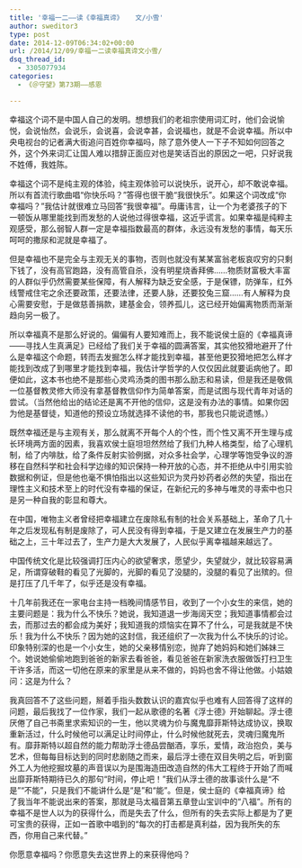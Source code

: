 ```yaml
---
title: '幸福一二——读《幸福真谛》   文/小雪'
author: sweditor3
type: post
date: 2014-12-09T06:34:02+00:00
url: /2014/12/09/幸福一二读幸福真谛文小雪/
dsq_thread_id:
  - 3305077934
categories:
  - 《＠守望》第73期——感恩

---
```

幸福这个词不是中国人自己的发明。想想我们的老祖宗使用词汇时，他们会说愉悦，会说怡然，会说乐，会说喜，会说幸甚，会说福也，就是不会说幸福。所以中央电视台的记者满大街追问百姓你幸福吗，除了意外使人一下子不知如何回答之外，这个外来词汇让国人难以措辞正面应对也是笑话百出的原因之一吧，只好说我不姓傅，我姓陈。

幸福这个词不是纯主观的体验，纯主观体验可以说快乐，说开心，却不敢说幸福。所以有首流行歌曲唱“你快乐吗？”答得也很干脆“我很快乐”。如果这个词改成“你幸福吗？”我估计就很难立马回答“我很幸福”。毋庸讳言，让一个为老婆孩子的下一顿饭从哪里能找到而发愁的人说他过得很幸福，这近乎谎言。如果幸福是纯粹主观感受，那么弱智人群一定是幸福指数最高的群体，永远没有发愁的事情，每天乐呵呵的撒尿和泥就是幸福了。

但是幸福也不是完全与主观无关的事物，否则也就没有某某富翁老板哀叹穷的只剩下钱了，没有高官跑路，没有高管自杀，没有明星烧香拜佛……物质财富极大丰富的人群似乎仍然需要某些保障，有人解释为缺乏安全感，于是保镖，防弹车，红外线警戒住宅之余还要政策，还要法律，还要人脉，还要狡兔三窟……有人解释为良心需要安慰，于是做慈善捐款，建基金会，领养孤儿，这已经开始偏离物质而渐渐趋向另一极了。

所以幸福真不是那么好说的。偏偏有人要知难而上，我不能说侯士庭的《幸福真谛——寻找人生真满足》已经给了我们关于幸福的圆满答案，其实他狡猾地避开了什么是幸福这个命题，转而去发掘怎么样才能找到幸福，甚至他更狡猾地把怎么样才能找到改成了到哪里才能找到幸福，我估计学哲学的人仅仅因此就要诟病他了。即便如此，这本书也绝不是那些心灵鸡汤类的图书那么励志和易读，但是我还是敬佩一位基督教灵修大师没有拿基督教信仰作为简单答案，而是试图与现代青年对话的尝试。（当然他给出的结论还是离不开他的信仰，这是没有办法的事情。如果你因为他是基督徒，知道他的预设立场就选择不读他的书，那我也只能说遗憾。）

既然幸福还是与主观有关，那么就离不开每个人的个性，而个性又离不开生理与成长环境两方面的因素，我喜欢侯士庭坦坦然然给了我们九种人格类型，给了心理机制，给了内啡肽，给了条件反射实验例据，对众多社会学，心理学等饱受争议的游移在自然科学和社会科学边缘的知识保持一种开放的心态，并不拒绝从中引用实验数据和例证，但是他也毫不惧怕指出以这些知识为灵丹妙药者必然的失望，指出在理性主义和技术至上的时代没有幸福的保证，在新纪元的多神与唯灵的寻索中也只是另一种自我的彰显和尊大。

在中国，唯物主义者曾经把幸福建立在废除私有制的社会关系基础上，革命了几十年之后发现私有制是废除了，可人民没有得到幸福，于是又建立在发展生产力的基础之上，三十年过去了，生产力是大大发展了，人民似乎离幸福越来越远了。

中国传统文化是比较强调打压内心的欲望奢求，愿望少，失望就少，就比较容易满足，所谓穿破鞋的看见了光脚的，光脚的看见了没腿的，没腿的看见了出殡的。但是打压了几千年了，似乎还是没有幸福。

十几年前我还在一家电台主持一档晚间情感节目，收到了一个小女生的来信，她的主要问题是：我为什么不快乐？她说，我知道退一步海阔天空；我知道事情都会过去，而那过去的都会成为美好；我知道我的烦恼实在算不了什么，可是我就是不快乐！我为什么不快乐？因为她的这封信，我还组织了一次我为什么不快乐的讨论。印象特别深的也是一个小女生，她的父亲移情别恋，抛弃了她妈妈和她们姊妹三个。她说她偷偷地跑到爸爸的新家去看爸爸，看见爸爸在新家洗衣服做饭打扫卫生干许多活，而这一切他在原来的家里是从来不做的，妈妈也舍不得让他做。小姑娘问：这是为什么？

我真回答不了这些问题，掰着手指头数数认识的嘉宾似乎也难有人回答得了这样的问题，最后我找了一位作家，我们一起从歌德的名著《浮士德》开始聊起。浮士德厌倦了自己书斋里求索知识的一生，他以灵魂为价与魔鬼靡菲斯特达成协议，换取重新活过，什么时候他可以满足让时间停止，什么时候他就死去，灵魂归魔鬼所有。靡菲斯特以超自然的能力帮助浮士德品尝酗酒，享乐，爱情，政治抱负，美与艺术，但每每目标达到的同时悲剧随之而来，最后浮士德在双目失明之后，听到窗外工人为他挖掘坟墓的声音误以为是围海造田改造自然的伟大工程终于开始了而喊出靡菲斯特期待已久的那句“时间，停止吧！”我们从浮士德的故事谈什么是“不是”“不能”，只是我们不能讲什么是“是”和“能”。但是，侯士庭的《幸福真谛》给了我当年不能说出来的答案，那就是马太福音第五章登山宝训中的“八福”。所有的幸福不是世人以为的获得什么，而是失去了什么，但所有的失去实际上都是为了更可宝贵的获得，正如一首歌中唱到的“每次的打击都是真利益，因为我所失的东西，你用自己来代替。”

你愿意幸福吗？你愿意失去这世界上的来获得他吗？